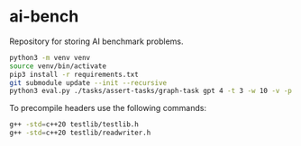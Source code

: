 # ai-bench

Repository for storing AI benchmark problems.

```bash
python3 -m venv venv
source venv/bin/activate
pip3 install -r requirements.txt
git submodule update --init --recursive
python3 eval.py ./tasks/assert-tasks/graph-task gpt 4 -t 3 -w 10 -v -p 1
```

To precompile headers use the following commands:

```bash
g++ -std=c++20 testlib/testlib.h
g++ -std=c++20 testlib/readwriter.h
```
